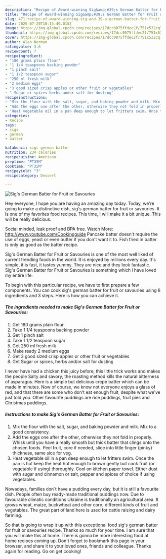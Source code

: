 ```yaml
---
description: "Recipe of Award-winning Sig&amp;#39;s German Batter for Fruit or Savouries"
title: "Recipe of Award-winning Sig&amp;#39;s German Batter for Fruit or Savouries"
slug: 471-recipe-of-award-winning-sig-and-39-s-german-batter-for-fruit-or-savouries
date: 2020-07-20T10:15:49.015Z
image: https://img-global.cpcdn.com/recipes/17dcc0075ffdec2f/751x532cq70/sigs-german-batter-for-fruit-or-savouries-recipe-main-photo.jpg
thumbnail: https://img-global.cpcdn.com/recipes/17dcc0075ffdec2f/751x532cq70/sigs-german-batter-for-fruit-or-savouries-recipe-main-photo.jpg
cover: https://img-global.cpcdn.com/recipes/17dcc0075ffdec2f/751x532cq70/sigs-german-batter-for-fruit-or-savouries-recipe-main-photo.jpg
author: Alan Norman
ratingvalue: 3.6
reviewcount: 7
recipeingredient:
- "180 grams plain flour"
- "1 1/4 teaspoons backing powder"
- "1 pinch salt"
- "1 1/2 teaspoon sugar"
- "250 ml fresh milk"
- "2 medium eggs"
- "3 good sized crisp apples or other fruit or vegetables"
- " Sugar or spices herbs andor salt for dusting"
recipeinstructions:
- "Mix the flour with the salt, sugar, and baking powder and milk. Mix to a good consistency."
- "Add the eggs one after the other, otherwise they not fold in properly. Whisk until you have a really smooth but thick batter that clings onto the chosen foods. Peel fruit, core if needed, slice into little finger (pinky) thickness, same sice for veg."
- "Heat vegetable oil in a pan deep enough to let fritters swim. Once the pan is hot keep the heat hot enough to brown gently but cook fruit (or vegetable if using) thoroughly. Cool on kitchen paper towel. Either dust with sugar and cinnamon or salt, pepper and spices of choice if using vegetables."
categories:
- Recipe
tags:
- sigs
- german
- batter

katakunci: sigs german batter 
nutrition: 234 calories
recipecuisine: American
preptime: "PT35M"
cooktime: "PT35M"
recipeyield: "3"
recipecategory: Dessert

---
```



![Sig&#39;s German Batter for Fruit or Savouries](https://img-global.cpcdn.com/recipes/17dcc0075ffdec2f/751x532cq70/sigs-german-batter-for-fruit-or-savouries-recipe-main-photo.jpg)

Hey everyone, I hope you are having an amazing day today. Today, we're going to make a distinctive dish, sig&#39;s german batter for fruit or savouries. It is one of my favorites food recipes. This time, I will make it a bit unique. This will be really delicious.

Social minded, leak proof and BPA free. Watch More: http://www.youtube.com/Cookingguide Pancake batter doesn&#39;t require the use of eggs, yeast or even butter if you don&#39;t want it to. Fish fried in batter is only as good as the batter recipe.

Sig&#39;s German Batter for Fruit or Savouries is one of the most well liked of current trending foods in the world. It is enjoyed by millions every day. It's simple, it is fast, it tastes yummy. They are nice and they look fantastic. Sig&#39;s German Batter for Fruit or Savouries is something which I have loved my entire life.


To begin with this particular recipe, we have to first prepare a few components. You can cook sig&#39;s german batter for fruit or savouries using 8 ingredients and 3 steps. Here is how you can achieve it.

##### The ingredients needed to make Sig&#39;s German Batter for Fruit or Savouries:

1. Get 180 grams plain flour
1. Take 1 1/4 teaspoons backing powder
1. Get 1 pinch salt
1. Take 1 1/2 teaspoon sugar
1. Get 250 ml fresh milk
1. Make ready 2 medium eggs
1. Get 3 good sized crisp apples or other fruit or vegetables
1. Get  Sugar or spices, herbs and/or salt for dusting


I never have had a chicken this juicy before; this little trick works and makes the people Salty and savory, the roasting method kills the natural bitterness of asparagus. Here is a simple but delicious crepe batter which can be made in minutes. Now of course, we know not everyone enjoys a glass of red, and that there are some who don&#39;t eat enough fruit, despite what we&#39;ve just told you. Other favourite puddings are rice puddings, fruit pies and Christmas puddings. 

##### Instructions to make Sig&#39;s German Batter for Fruit or Savouries:

1. Mix the flour with the salt, sugar, and baking powder and milk. Mix to a good consistency.
1. Add the eggs one after the other, otherwise they not fold in properly. Whisk until you have a really smooth but thick batter that clings onto the chosen foods. Peel fruit, core if needed, slice into little finger (pinky) thickness, same sice for veg.
1. Heat vegetable oil in a pan deep enough to let fritters swim. Once the pan is hot keep the heat hot enough to brown gently but cook fruit (or vegetable if using) thoroughly. Cool on kitchen paper towel. Either dust with sugar and cinnamon or salt, pepper and spices of choice if using vegetables.


Nowadays, families don`t have a pudding every day, but it is still a favourite dish. People often buy ready-made traditional puddings now. Due to favourable climatic conditions Ukraine is traditionally an agricultural area. It grows wheat, maize, buckwheat and other corn, different kinds of fruit and vegetables. The great part of land here is used for cattle raising and dairy farming. 

So that is going to wrap it up with this exceptional food sig&#39;s german batter for fruit or savouries recipe. Thanks so much for your time. I am sure that you will make this at home. There is gonna be more interesting food at home recipes coming up. Don't forget to bookmark this page in your browser, and share it to your loved ones, friends and colleague. Thanks again for reading. Go on get cooking!
